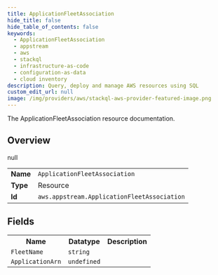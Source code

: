 ```yaml
---
title: ApplicationFleetAssociation
hide_title: false
hide_table_of_contents: false
keywords:
  - ApplicationFleetAssociation
  - appstream
  - aws
  - stackql
  - infrastructure-as-code
  - configuration-as-data
  - cloud inventory
description: Query, deploy and manage AWS resources using SQL
custom_edit_url: null
image: /img/providers/aws/stackql-aws-provider-featured-image.png
---
```

The ApplicationFleetAssociation resource documentation.

## Overview
<table><tbody>
<tr><td><b>Name</b></td><td><code>ApplicationFleetAssociation</code></td></tr>
<tr><td><b>Type</b></td><td>Resource</td></tr>
null
<tr><td><b>Id</b></td><td><code>aws.appstream.ApplicationFleetAssociation</code></td></tr>
</tbody></table>

## Fields
<table><tbody>
<tr><th>Name</th><th>Datatype</th><th>Description</th></tr>
<tr><td><code>FleetName</code></td><td><code>string</code></td><td></td></tr><tr><td><code>ApplicationArn</code></td><td><code>undefined</code></td><td></td></tr>
</tbody></table>